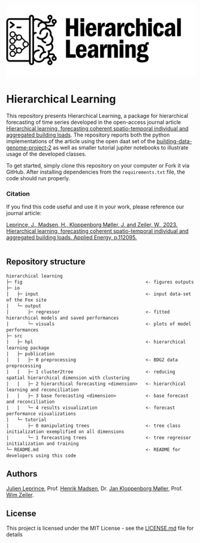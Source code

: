 ![hierarchicallearning](fig/GITHUB_header_HierarchicalLearning.jpg)

# Hierarchical Learning

This repository presents Hierarchical Learning, a package for hierarchical forecasting of time series developed in the open-access journal article [Hierarchical learning, forecasting coherent spatio-temporal individual and aggregated building loads](https://doi.org/10.1016/j.enbuild.2022.112095). The repository reports both the python implementations of the article using the open daat set of the [building-data-genome-project-2](https://github.com/buds-lab/building-data-genome-project-2) as well as smaller tutorial jupiter notebooks to illustrate usage of the developed classes.

To get started, simply clone this repository on your computer or Fork it via GitHub. After installing dependencies from  the `requirements.txt` file, the code should run properly.

### Citation
If you find this code useful and use it in your work, please reference our journal article:

[Leprince, J., Madsen, H., Kloppenborg Møller, J. and Zeiler, W., 2023. Hierarchical learning, forecasting coherent spatio-temporal individual and aggregated building loads. Applied Energy, p.112095.](https://doi.org/10.1016/j.enbuild.2022.112095)

```

```

## Repository structure
```
hierarchical learning
├─ fig                                              <- figures outputs
├─ io
|   ├─ input                                        <- input data-set of the Fox site
|   └─ output
|       ├─ regressor                                <- fitted hierarchical models and saved performances
|       └─ visuals                                  <- plots of model performances
├─ src
|   ├─ hpl                                          <- hierarchical learning package
|   ├─ publication
|   |   ├─ 0 preprocessing                          <- BDG2 data preprocessing
|   |   ├─ 1 cluster2tree                           <- reducing spatial hierarchical dimension with clustering
|   |   ├─ 2 hierarchical forecasting <dimension>   <- hierarchical learning and reconciliation
|   |   ├─ 3 base forecasting <dimension>           <- base forecast and reconciliation
|   |   └─ 4 results visualization                  <- forecast performance visualizations
|   └─ tutorial
|       ├─ 0 manipulating trees                     <- tree class initialization exemplified on all dimensions
|       └─ 1 forecasting trees                      <- tree regressor initialization and training
└─ README.md                                        <- README for developers using this code
```


## Authors

[Julien Leprince](https://github.com/JulienLeprince),
Prof. [Henrik Madsen](https://henrikmadsen.org/),
Dr. [Jan Kloppenborg Møller](https://orbit.dtu.dk/en/persons/jan-kloppenborg-m%C3%B8ller),
Prof. [Wim Zeiler](https://www.tue.nl/en/research/researchers/wim-zeiler/).


## License

This project is licensed under the MIT License - see the [LICENSE.md](LICENSE.md) file for details